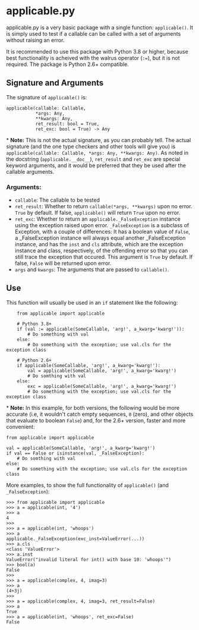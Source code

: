 # applicable.py

applicable.py is a very basic package with a single function: `applicable()`. It is simply used to test if a callable can be called with a set of arguments without raising an error.

It is recommended to use this package with Python 3.8 or higher, because best functionality is acheived with the walrus operator (`:=`), but it is not required. The package is Python 2.6+ compatible.

## Signature and Arguments

The signature of `applicable()` is:

    applicable(callable: Callable,
               *args: Any,
               **kwargs: Any,
               ret_result: bool = True,
               ret_exc: bool = True) -> Any

\* **Note:** This is not the actual signature, as you can probably tell. The actual signature (and the one type checkers and other tools will give you) is `applicable(callable: Callable, *args: Any, **kwargs: Any)`. As noted in the docstring (`applicable.__doc__`), `ret_result` and `ret_exc` are special keyword arguments, and it would be preferred that they be used after the callable arguments.

### Arguments:

- `callable`: The callable to be tested
- `ret_result`: Whether to return `callable(*args, **kwargs)` upon no error. `True` by default. If false, `applicable()` will return `True` upon no error.
- `ret_exc`: Whether to return an `applicable._FalseException` instance using the exception raised upon error. `_FalseException` is a subclass of Exception, with a couple of differences: It has a boolean value of `False`, a _FalseException instance will always equal another _FalseException instance, and has the `inst` and `cls` attribute, which are the exception instance and class, respectively, of the offending error so that you can still trace the exception that occured. This argument is `True` by default. If false, `False` will be returned upon error.
- `args` and `kwargs`: The arguments that are passed to `callable()`.

## Use

This function will usually be used in an `if` statement like the following:
```
    from applicable import applicable

    # Python 3.8+
    if (val := applicable(SomeCallable, 'arg!', a_kwarg='kwarg!')):
        # Do something with val
    else:
        # Do something with the exception; use val.cls for the exception class

    # Python 2.6+
    if applicable(SomeCallable, 'arg!', a_kwarg='kwarg!'):
        val = applicable(SomeCallable, 'arg!', a_kwarg='kwarg!')
        # Do somthing with val
    else:
        exc = applicable(SomeCallable, 'arg!', a_kwarg='kwarg!')
        # Do something with the exception; use val.cls for the exception class
```
\* **Note:** In this example, for both versions, the following would be more accurate (i.e, it wouldn't catch empty sequences, `0` (zero), and other objects that evaluate to boolean `False`) and, for the 2.6+ version, faster and more convenient:
```
from applicable import applicable

val = applicable(SomeCallable, 'arg!', a_kwarg='kwarg!')
if val == False or isinstance(val, _FalseException):
    # Do somthing with val
else:
    # Do something with the exception; use val.cls for the exception class
```

More examples, to show the full functionality of `applicable()` (and `_FalseException`):
```
>>> from applicable import applicable
>>> a = applicable(int, '4')
>>> a
4
>>>
>>> a = applicable(int, 'whoops')
>>> a
applicable._FalseException(exc_inst=ValueError(...))
>>> a.cls
<class 'ValueError'>
>>> a.inst
ValueError("invalid literal for int() with base 10: 'whoops'")
>>> bool(a)
False
>>>
>>> a = applicable(complex, 4, imag=3)
>>> a
(4+3j)
>>>
>>> a = applicable(complex, 4, imag=3, ret_result=False)
>>> a
True
>>> a = applicable(int, 'whoops', ret_exc=False)
False
```
